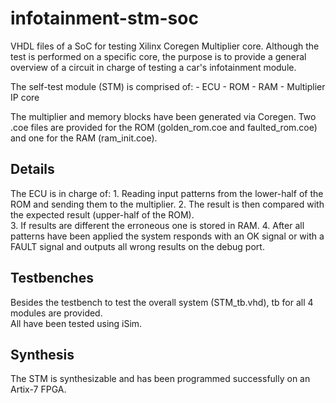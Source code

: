 # infotainment-stm-soc
VHDL files of a SoC for testing Xilinx Coregen Multiplier core.  Although the test is performed on a specific core, the purpose is to provide a general overview of a circuit in charge of testing a car's infotainment module.

The self-test module (STM) is comprised of:
    - ECU
    - ROM
    - RAM
    - Multiplier IP core

The multiplier and memory blocks have been generated via Coregen.
Two .coe files are provided for the ROM (golden_rom.coe and faulted_rom.coe) and one for the RAM (ram_init.coe).

## Details
The ECU is in charge of:
    1. Reading input patterns from the lower-half of the ROM and sending them to the multiplier.
    2. The result is then compared with the expected result (upper-half of the ROM).  
    3. If results are different the erroneous one is stored in RAM.
    4. After all patterns have been applied the system responds with an OK signal or with a FAULT signal 
    and outputs all wrong results on the debug port.
    
## Testbenches
Besides the testbench to test the overall system (STM_tb.vhd), tb for all 4 modules are provided.  
All have been tested using iSim.

## Synthesis
The STM is synthesizable and has been programmed successfully on an Artix-7 FPGA.
